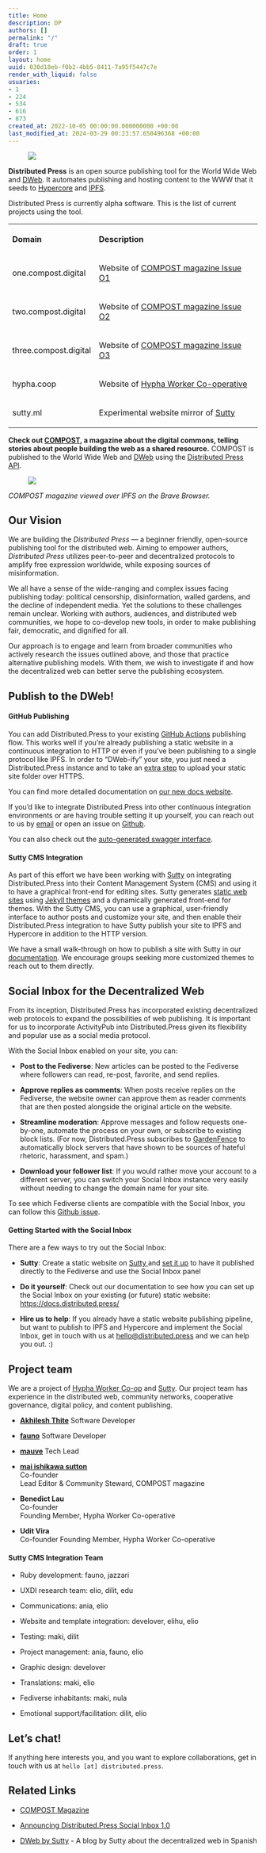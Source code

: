 ```yaml
---
title: Home
description: DP
authors: []
permalink: "/"
draft: true
order: 1
layout: home
uuid: 030d18eb-f0b2-4bb5-8411-7a95f5447c7e
render_with_liquid: false
usuaries:
- 1
- 224
- 534
- 616
- 873
created_at: 2022-10-05 00:00:00.000000000 +00:00
last_modified_at: 2024-03-29 00:23:57.650496368 +00:00
---
```


<figure><img src="public/ksh17nfen0uehmnqll389caurf9d/dp header2.png" class="img-fluid" controls="false"></figure>
<p style="text-align:start"><strong>Distributed Press</strong> is an open source publishing tool for the World Wide Web and <a href="https://getdweb.net" rel="noopener" target="_blank" referrerpolicy="strict-origin-when-cross-origin">DWeb</a>. It automates publishing and hosting content to the WWW that it seeds to <a href="https://hypercore-protocol.org/" rel="noopener" target="_blank" referrerpolicy="strict-origin-when-cross-origin">Hypercore</a> and <a href="https://ipfs.io" rel="noopener" target="_blank" referrerpolicy="strict-origin-when-cross-origin">IPFS</a>.</p>
<p style="text-align:start">Distributed Press is currently alpha software. This is the list of current projects using the tool.</p>
<table>
  <tbody>
    <tr>
      <th>
        <p style="text-align:start">Domain</p>
      </th>
      <th>
        <p style="text-align:start">Description</p>
      </th>
    </tr>
    <tr>
      <td>
        <p style="text-align:start">one.compost.digital</p>
      </td>
      <td>
        <p style="text-align:start">Website of <a href="https://one.compost.digital" rel="noopener" target="_blank" referrerpolicy="strict-origin-when-cross-origin">COMPOST magazine Issue O1</a></p>
      </td>
    </tr>
    <tr>
      <td>
        <p style="text-align:start">two.compost.digital</p>
      </td>
      <td>
        <p style="text-align:start">Website of <a href="https://two.compost.digital" rel="noopener" target="_blank" referrerpolicy="strict-origin-when-cross-origin">COMPOST magazine Issue O2</a></p>
      </td>
    </tr>
    <tr>
      <td>
        <p style="text-align:start">three.compost.digital</p>
      </td>
      <td>
        <p style="text-align:start">Website of <a href="https://three.compost.digital" rel="noopener" target="_blank" referrerpolicy="strict-origin-when-cross-origin">COMPOST magazine Issue O3</a></p>
      </td>
    </tr>
    <tr>
      <td>
        <p style="text-align:start">hypha.coop</p>
      </td>
      <td>
        <p style="text-align:start">Website of <a href="https://hypha.coop" rel="noopener" target="_blank" referrerpolicy="strict-origin-when-cross-origin">Hypha Worker Co-operative</a></p>
      </td>
    </tr>
    <tr>
      <td>
        <p style="text-align:start">sutty.ml</p>
      </td>
      <td>
        <p style="text-align:start">Experimental website mirror of <a href="https://sutty.nl/en/" rel="noopener" target="_blank" referrerpolicy="strict-origin-when-cross-origin">Sutty</a></p>
      </td>
    </tr>
  </tbody>
</table>
<p style="text-align:start"><strong>Check out <a href="https://compost.digital" rel="noopener" target="_blank" referrerpolicy="strict-origin-when-cross-origin">COMPOST</a>, a magazine about the digital commons, telling stories about people building the web as a shared resource.</strong> COMPOST is published to the World Wide Web and <a href="https://getdweb.net" rel="noopener" target="_blank" referrerpolicy="strict-origin-when-cross-origin">DWeb</a> using the <a href="https://github.com/hyphacoop/api.distributed.press" rel="noopener" target="_blank" referrerpolicy="strict-origin-when-cross-origin">Distributed Press API</a>.</p>
<figure><img src="public/ey2bg0gcc2l6q955r3fjjkpmivtp/2021-03-06-one-brave-ipns.png" class="img-fluid" controls="false"></figure>
<p style="text-align:start"><em>COMPOST magazine viewed over IPFS on the Brave Browser.</em></p>
<h2 style="text-align:start" id="our-vision">Our Vision</h2>
<p style="text-align:start">We are building the <em>Distributed Press</em> — a beginner friendly, open-source publishing tool for the distributed web. Aiming to empower authors, <em>Distributed Press</em> utilizes peer-to-peer and decentralized protocols to amplify free expression worldwide, while exposing sources of misinformation.</p>
<p style="text-align:start">We all have a sense of the wide-ranging and complex issues facing publishing today: political censorship, disinformation, walled gardens, and the decline of independent media. Yet the solutions to these challenges remain unclear. Working with authors, audiences, and distributed web communities, we hope to co-develop new tools, in order to make publishing fair, democratic, and dignified for all.</p>
<p style="text-align:start">Our approach is to engage and learn from broader communities who actively research the issues outlined above, and those that practice alternative publishing models. With them, we wish to investigate if and how the decentralized web can better serve the publishing ecosystem.</p>
<p style="text-align:start"></p>
<h2 style="text-align:start" id="publish-to-the-dweb!">Publish to the DWeb!</h2>
<h4 style="text-align:start" id="github-publishing">GitHub Publishing</h4>
<p style="text-align:start">You can add Distributed.Press to your existing <a href="https://docs.github.com/en/actions" rel="noopener" target="_blank" referrerpolicy="strict-origin-when-cross-origin">GitHub Actions</a> publishing flow. This works well if you’re already publishing a static website in a continuous integration to HTTP or even if you’ve been publishing to a single protocol like IPFS. In order to “DWeb-ify” your site, you just need a Distributed.Press instance and to take an <a href="https://github.com/marketplace/actions/publish-to-distributed-press" rel="noopener" target="_blank" referrerpolicy="strict-origin-when-cross-origin">extra step</a> to upload your static site folder over HTTPS.</p>
<p style="text-align:start">You can find more detailed documentation on <a href="https://docs.distributed.press" rel="noopener" target="_blank" referrerpolicy="strict-origin-when-cross-origin">our new docs website</a>.</p>
<p style="text-align:start">If you’d like to integrate Distributed.Press into other continuous integration environments or are having trouble setting it up yourself, you can reach out to us by <a href="mailto:%20hello@distributed.press" rel="noopener" target="_blank" referrerpolicy="strict-origin-when-cross-origin">email</a> or open an issue on <a href="https://github.com/hyphacoop/distributed.press" rel="noopener" target="_blank" referrerpolicy="strict-origin-when-cross-origin">Github</a>.</p>
<p style="text-align:start">You can also check out the <a href="https://api.distributed.press/v1/docs/static/index.html" rel="noopener" target="_blank" referrerpolicy="strict-origin-when-cross-origin">auto-generated swagger interface</a>.</p>
<h4 style="text-align:start" id="sutty-cms-integration">Sutty CMS Integration</h4>
<p style="text-align:start">As part of this effort we have been working with <a href="https://sutty.nl/en/" rel="noopener" target="_blank" referrerpolicy="strict-origin-when-cross-origin">Sutty</a> on integrating Distributed.Press into their Content Management System (CMS) and using it to have a graphical front-end for editing sites. Sutty generates <a href="https://en.wikipedia.org/wiki/Static_web_page" rel="noopener" target="_blank" referrerpolicy="strict-origin-when-cross-origin">static web sites</a> using <a href="https://jekyllrb.com/" rel="noopener" target="_blank" referrerpolicy="strict-origin-when-cross-origin">Jekyll themes</a> and a dynamically generated front-end for themes. With the Sutty CMS, you can use a graphical, user-friendly interface to author posts and customize your site, and then enable their Distributed.Press integration to have Sutty publish your site to IPFS and Hypercore in addition to the HTTP version.</p>
<p style="text-align:start">We have a small walk-through on how to publish a site with Sutty in our <a href="https://docs.distributed.press/deployment/sutty" rel="noopener" target="_blank" referrerpolicy="strict-origin-when-cross-origin">documentation</a>. We encourage groups seeking more customized themes to reach out to them directly.</p>
<p style="text-align:start"></p>
<h2 style="text-align:start" id="social-inbox-for-the-decentralized-web">Social Inbox for the Decentralized Web</h2>
<p style="text-align:start">From its inception, Distributed.Press has incorporated existing decentralized web protocols to expand the possibilities of web publishing. It is important for us to incorporate ActivityPub into Distributed.Press given its flexibility and popular use as a social media protocol.</p>
<p style="text-align:start">With the Social Inbox enabled on your site, you can:</p>
<ul>
  <li>
    <p style="text-align:start"><strong>Post to the Fediverse</strong>: New articles can be posted to the Fediverse where followers can read, re-post, favorite, and send replies.</p>
  </li>
  <li>
    <p style="text-align:start"><strong>Approve replies as comments</strong>: When posts receive replies on the Fediverse, the website owner can approve them as reader comments that are then posted alongside the original article on the website.</p>
  </li>
  <li>
    <p style="text-align:start"><strong>Streamline moderation</strong>: Approve messages and follow requests one-by-one, automate the process on your own, or subscribe to existing block lists. (For now, Distributed.Press subscribes to <a href="https://github.com/gardenfence/blocklist/tree/main" rel="noopener" target="_blank" referrerpolicy="strict-origin-when-cross-origin">GardenFence</a> to automatically block servers that have shown to be sources of hateful rhetoric, harassment, and spam.)</p>
  </li>
  <li>
    <p style="text-align:start"><strong>Download your follower list</strong>: If you would rather move your account to a different server, you can switch your Social Inbox instance very easily without needing to change the domain name for your site.</p>
  </li>
</ul>
<p style="text-align:start">To see which Fediverse clients are compatible with the Social Inbox, you can follow this <a href="https://github.com/hyphacoop/social.distributed.press/issues/24" rel="noopener" target="_blank" referrerpolicy="strict-origin-when-cross-origin">Github issue</a>.</p>
<h4 style="text-align:start" id="getting-started-with-the-social-inbox">Getting Started with the Social Inbox</h4>
<p style="text-align:start">There are a few ways to try out the Social Inbox:</p>
<ul>
  <li>
    <p style="text-align:start"><strong>Sutty</strong>: Create a static website on <a href="https://sutty.nl/en/" rel="noopener" target="_blank" referrerpolicy="strict-origin-when-cross-origin">Sutty </a>and <a href="https://sutty.nl/en/how-to-publish-your-sutty-posts-in-fediverse" rel="noopener" target="_blank" referrerpolicy="strict-origin-when-cross-origin">set it up</a> to have it published directly to the Fediverse and use the Social Inbox panel</p>
  </li>
  <li>
    <p style="text-align:start"><strong>Do it yourself</strong>: Check out our documentation to see how you can set up the Social Inbox on your existing (or future) static website: <a href="https://docs.distributed.press/" rel="noopener" target="_blank" referrerpolicy="strict-origin-when-cross-origin">https://docs.distributed.press/</a></p>
  </li>
  <li>
    <p style="text-align:start"><strong>Hire us to help</strong>: If you already have a static website publishing pipeline, but want to publish to IPFS and Hypercore and implement the Social Inbox, get in touch with us at <a href="mailto:hello@distributed.press" rel="noopener" target="_blank" referrerpolicy="strict-origin-when-cross-origin">hello@distributed.press</a> and we can help you out. :)</p>
  </li>
</ul>
<h2 style="text-align:start"></h2>
<h2 style="text-align:start" id="project-team">Project team</h2>
<p style="text-align:start">We are a project of <a href="https://hypha.coop/" rel="noopener" target="_blank" referrerpolicy="strict-origin-when-cross-origin">Hypha Worker Co-op</a> and <a href="https://sutty.nl/" rel="noopener" target="_blank" referrerpolicy="strict-origin-when-cross-origin">Sutty</a>. Our project team has experience in the distributed web, community networks, cooperative governance, digital policy, and content publishing.</p>
<ul>
  <li>
    <p style="text-align:start"><strong><a href="https://akhilesh.art/" rel="noopener" target="_blank" referrerpolicy="strict-origin-when-cross-origin">Akhilesh Thite</a></strong> Software Developer</p>
  </li>
  <li>
    <p style="text-align:start"><strong><a href="https://0xacab.org/fauno" rel="noopener" target="_blank" referrerpolicy="strict-origin-when-cross-origin">fauno</a></strong> Software Developer</p>
  </li>
  <li>
    <p style="text-align:start"><strong><a href="https://software.mauve.moe/" rel="noopener" target="_blank" referrerpolicy="strict-origin-when-cross-origin">mauve</a></strong> Tech Lead</p>
  </li>
  <li>
    <p style="text-align:start"><strong><a href="https://maisutton.net/" rel="noopener" target="_blank" referrerpolicy="strict-origin-when-cross-origin">mai ishikawa sutton</a></strong> <br>
      Co-founder<br>
      Lead Editor &amp; Community Steward, COMPOST magazine</p>
  </li>
  <li>
    <p style="text-align:start"><strong>Benedict Lau</strong><br>
      Co-founder<br>
      Founding Member, Hypha Worker Co-operative</p>
  </li>
  <li>
    <p style="text-align:start"><strong>Udit Vira</strong><br>
      Co-founder Founding Member, Hypha Worker Co-operative</p>
  </li>
</ul>
<p style="text-align:start"></p>
<h4 style="text-align:start" id="sutty-cms-integration-team">Sutty CMS Integration Team</h4>
<ul>
  <li>
    <p style="text-align:start">Ruby development: fauno, jazzari</p>
  </li>
  <li>
    <p style="text-align:start">UXDI research team: elio, dilit, edu</p>
  </li>
  <li>
    <p style="text-align:start">Communications: ania, elio</p>
  </li>
  <li>
    <p style="text-align:start">Website and template integration: develover, elihu, elio</p>
  </li>
  <li>
    <p style="text-align:start">Testing: maki, dilit</p>
  </li>
  <li>
    <p style="text-align:start">Project management: ania, fauno, elio</p>
  </li>
  <li>
    <p style="text-align:start">Graphic design: develover</p>
  </li>
  <li>
    <p style="text-align:start">Translations: maki, elio</p>
  </li>
  <li>
    <p style="text-align:start">Fediverse inhabitants: maki, nula</p>
  </li>
  <li>
    <p style="text-align:start">Emotional support/facilitation: dilit, elio</p>
  </li>
</ul>
<h2 style="text-align:start"></h2>
<h2 style="text-align:start" id="let's-chat!">Let’s chat!</h2>
<p style="text-align:start">If anything here interests you, and you want to explore collaborations, get in touch with us at <code>hello [at] distributed.press</code>.</p>
<h2 style="text-align:start"></h2>
<h2 style="text-align:start" id="related-links">Related Links</h2>
<ul>
  <li>
    <p style="text-align:start"><a href="https://compost.digital/" rel="noopener" target="_blank" referrerpolicy="strict-origin-when-cross-origin">COMPOST Magazine</a></p>
  </li>
  <li>
    <p style="text-align:start"><a href="https://hypha.coop/dripline/announcing-dp-social-inbox/" rel="noopener" target="_blank" referrerpolicy="strict-origin-when-cross-origin">Announcing Distributed.Press Social Inbox 1.0</a></p>
  </li>
  <li>
    <p style="text-align:start"><a href="https://dweb.sutty.nl/" rel="noopener" target="_blank" referrerpolicy="strict-origin-when-cross-origin">DWeb by Sutty</a> - A blog by Sutty about the decentralized web in Spanish</p>
  </li>
</ul>